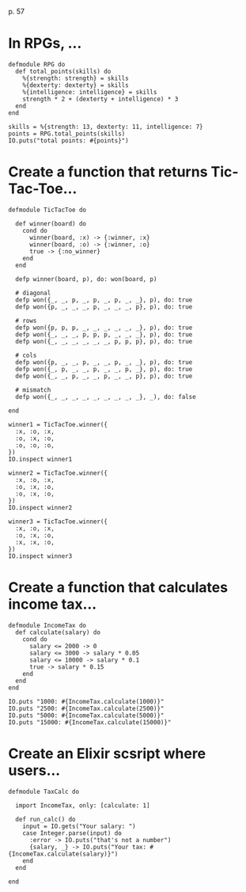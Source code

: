 p. 57

# In RPGs, ...

    defmodule RPG do
      def total_points(skills) do
        %{strength: strength} = skills
        %{dexterty: dexterty} = skills
        %{intelligence: intelligence} = skills
        strength * 2 + (dexterty + intelligence) * 3
      end
    end

    skills = %{strength: 13, dexterty: 11, intelligence: 7}
    points = RPG.total_points(skills)
    IO.puts("total points: #{points}")

# Create a function that returns Tic-Tac-Toe...

    defmodule TicTacToe do

      def winner(board) do
        cond do
          winner(board, :x) -> {:winner, :x}
          winner(board, :o) -> {:winner, :o}
          true -> {:no_winner}
        end
      end

      defp winner(board, p), do: won(board, p)

      # diagonal
      defp won({_, _, p, _, p, _, p, _, _}, p), do: true
      defp won({p, _, _, _, p, _, _, _, p}, p), do: true

      # rows
      defp won({p, p, p, _, _, _, _, _, _}, p), do: true
      defp won({_, _, _, p, p, p, _, _, _}, p), do: true
      defp won({_, _, _, _, _, _, p, p, p}, p), do: true

      # cols
      defp won({p, _, _, p, _, _, p, _, _}, p), do: true
      defp won({_, p, _, _, p, _, _, p, _}, p), do: true
      defp won({_, _, p, _, _, p, _, _, p}, p), do: true

      # mismatch
      defp won({_, _, _, _, _, _, _, _, _}, _), do: false

    end

    winner1 = TicTacToe.winner({
      :x, :o, :x,
      :o, :x, :o,
      :o, :o, :o,
    })
    IO.inspect winner1

    winner2 = TicTacToe.winner({
      :x, :o, :x,
      :o, :x, :o,
      :o, :x, :o,
    })
    IO.inspect winner2

    winner3 = TicTacToe.winner({
      :x, :o, :x,
      :o, :x, :o,
      :x, :x, :o,
    })
    IO.inspect winner3

# Create a function that calculates income tax...

    defmodule IncomeTax do
      def calculate(salary) do
        cond do
          salary <= 2000 -> 0
          salary <= 3000 -> salary * 0.05
          salary <= 10000 -> salary * 0.1
          true -> salary * 0.15
        end
      end
    end

    IO.puts "1000: #{IncomeTax.calculate(1000)}"
    IO.puts "2500: #{IncomeTax.calculate(2500)}"
    IO.puts "5000: #{IncomeTax.calculate(5000)}"
    IO.puts "15000: #{IncomeTax.calculate(15000)}"

# Create an Elixir scsript where users...

    defmodule TaxCalc do

      import IncomeTax, only: [calculate: 1]

      def run_calc() do
        input = IO.gets("Your salary: ")
        case Integer.parse(input) do
          :error -> IO.puts("that's not a number")
          {salary, _} -> IO.puts("Your tax: #{IncomeTax.calculate(salary)}")
        end
      end

    end

